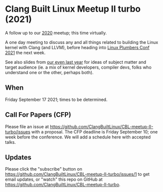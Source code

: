 # Clang Built Linux Meetup II turbo (2021)

A follow up to our
[2020](https://github.com/ClangBuiltLinux/CBL-meetup-2020-slides)
meetup; this time virtually.

A one day meeting to discuss any and all things related to building the Linux
kernel with Clang (and LLVM), before heading into
[Linux Plumbers Conf 2021](https://linuxplumbersconf.org/event/11/)
the next week.

See also slides from
[our even last year](https://github.com/ClangBuiltLinux/CBL-meetup-2020-slides)
for ideas of subject matter and target audience (ie. a mix of kernel
developers, compiler devs, folks who understand one or the other, perhaps
both).

## When

Friday September 17 2021; times to be determined.

## Call For Papers (CFP)

Please file an issue at
https://github.com/ClangBuiltLinux/CBL-meetup-II-turbo/issues with a proposal.
The CFP deadline is Friday September 10; one week before the conference. We
will add a schedule here with accepted talks.

## Updates

Please click the "subscribe" button on
https://github.com/ClangBuiltLinux/CBL-meetup-II-turbo/issues/1 to get email
updates, or "watch" this repo on GitHub at
https://github.com/ClangBuiltLinux/CBL-meetup-II-turbo.

